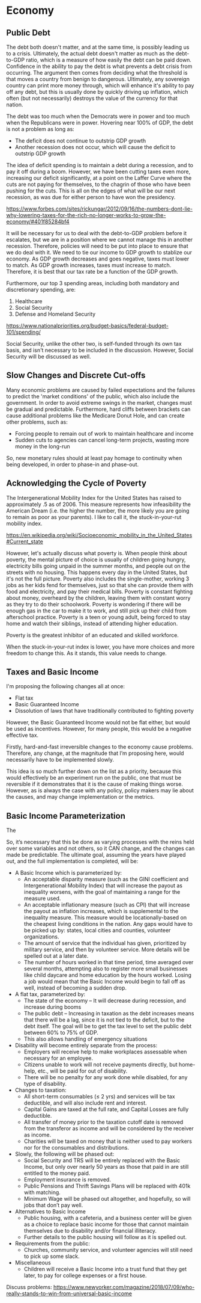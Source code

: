 # Economy

## Public Debt
The debt both doesn't matter, and at the same time, is possibly leading us to a crisis. Ultimately, the actual debt doesn't matter as much as the debt-to-GDP ratio, which is a measure of how easily the debt can be paid down. Confidence in the ability to pay the debt is what prevents a debt crisis from occurring. The argument then comes from deciding what the threshold is that moves a country from benign to dangerous. Ultimately, any sovereign country can print more money through, which will enhance it's ability to pay off any debt, but this is usually done by quickly driving up inflation, which often (but not necessarily) destroys the value of the currency for that nation.

The debt was too much when the Democrats were in power and too much when the Republicans were in power. Hovering near 100% of GDP, the debt is not a problem as long as:
* The deficit does not continue to outstrip GDP growth
* Another recession does not occur, which will cause the deficit to outstrip GDP growth

The idea of deficit spending is to maintain a debt during a recession, and to pay it off during a boom. However, we have been cutting taxes even more, increasing our deficit significantly, at a point on the Laffer Curve where the cuts are not paying for themselves, to the chagrin of those who have been pushing for the cuts. This is all on the edges of what will be our next recession, as was due for either person to have won the presidency.

https://www.forbes.com/sites/rickungar/2012/09/16/the-numbers-dont-lie-why-lowering-taxes-for-the-rich-no-longer-works-to-grow-the-economy/#401f85284bf4

It will be necessary for us to deal with the debt-to-GDP problem before it escalates, but we are in a position where we cannot manage this in another recession. Therefore, policies will need to be put into place to ensure that we do deal with it. We need to tie our income to GDP growth to stablize our economy. As GDP growth decreases and goes negative, taxes must lower to match. As GDP growth increases, taxes must increase to match. Therefore, it is best that our tax rate be a function of the GDP growth.

Furthermore, our top 3 spending areas, including both mandatory and discretionary spending, are:
1. Healthcare
2. Social Security
3. Defense and Homeland Security

https://www.nationalpriorities.org/budget-basics/federal-budget-101/spending/

Social Security, unlike the other two, is self-funded through its own tax basis, and isn't necessary to be included in the discussion. However, Social Security will be discussed as well.

## Slow Changes and Discrete Cut-offs
Many economic problems are caused by failed expectations and the failures to predict the 'market conditions' of the public, which also include the government. In order to avoid extreme swings in the market, changes must be gradual and predictable. Furthermore, hard cliffs between brackets can cause additional problems like the Medicare Donut Hole, and can create other problems, such as:
* Forcing people to remain out of work to maintain healthcare and income
* Sudden cuts to agencies can cancel long-term projects, wasting more money in the long-run

So, new monetary rules should at least pay homage to continuity when being developed, in order to phase-in and phase-out.

## Acknowledging the Cycle of Poverty
The Intergenerational Mobility Index for the United States has raised to approximately .5 as of 2006. This measure represents how infeasibility the American Dream (i.e. the higher the number, the more likely you are going to remain as poor as your parents). I like to call it, the stuck-in-your-rut mobility index.

https://en.wikipedia.org/wiki/Socioeconomic_mobility_in_the_United_States#Current_state

However, let's actually discuss what poverty is. When people think about poverty, the mental picture of choice is usually of children going hungry, electricity bills going unpaid in the summer months, and people out on the streets with no housing. This happens every day in the United States, but it's not the full picture. Poverty also includes the single-mother, working 3 jobs as her kids fend for themselves, just so that she can provide them with food and electricity, and pay their medical bills. Poverty is constant fighting about money, overheard by the children, leaving them with constant worry as they try to do their schoolwork. Poverty is wondering if there will be enough gas in the car to make it to work, and still pick up their child from afterschool practice. Poverty is a teen or young adult, being forced to stay home and watch their siblings, instead of attending higher education.

Poverty is the greatest inhibitor of an educated and skilled workforce.

When the stuck-in-your-rut index is lower, you have more choices and more freedom to change this. As it stands, this value needs to change.

## Taxes and Basic Income

I'm proposing the following changes all at once:
* Flat tax
* Basic Guaranteed Income
* Dissolution of laws that have traditionally contributed to fighting poverty

However, the Basic Guaranteed Income would not be flat either, but would be used as incentives. However, for many people, this would be a negative effective tax.

Firstly, hard-and-fast irreversible changes to the economy cause problems. Therefore, any change, at the magnitude that I’m proposing here, would necessarily have to be implemented slowly.

This idea is so much further down on the list as a priority, because this would effectively be an experiment run on the public, one that must be reversible if it demonstrates that it is the cause of making things worse. However, as is always the case with any policy, policy makers may lie about the causes, and may change implementation or the metrics.

## Basic Income Parameterization
The 

So, it’s necessary that this be done as varying processes with the reins held over some variables and not others, so it CAN change, and the changes can made be predictable. The ultimate goal, assuming the years have played out, and the full implementation is completed, will be:
* A Basic Income which is parameterized by:
    * An acceptable disparity measure (such as the GINI coefficient and Intergenerational Mobility Index) that will increase the payout as inequality worsens, with the goal of maintaining a range for the measure used.
    * An acceptable inflationary measure (such as CPI) that will increase the payout as inflation increases, which is supplemental to the inequality measure. This measure would be locationally-based on the cheapest living conditions in the nation. Any gaps would have to be picked up by: states, local cities and counties, volunteer organizations.
    * The amount of service that the individual has given, prioritized by military service, and then by volunteer service. More details will be spelled out at a later date.
    * The number of hours worked in that time period, time averaged over several months, attempting also to register more small businesses like child daycare and home education by the hours worked. Losing a job would mean that the Basic Income would begin to fall off as well, instead of becoming a sudden drop.
*	A flat tax, parameterized by:
    * The state of the economy – It will decrease during recession, and increase during booms
    * The public debt – Increasing in taxation as the debt increases means that there will be a lag, since it is not tied to the deficit, but to the debt itself. The goal will be to get the tax level to set the public debt between 60% to 75% of GDP.
    * This also allows handling of emergency situations
*	Disability will become entirely separate from the process:
    * Employers will receive help to make workplaces assessable when necessary for an employee.
    * Citizens unable to work will not receive payments directly, but home-help, etc., will be paid for out of disability.
    * There will be no penalty for any work done while disabled, for any type of disability.
*	Changes to taxation:
    * All short-term consumables (≤ 2 yrs) and services will be tax deductible, and will also include rent and interest.
    * Capital Gains are taxed at the full rate, and Capital Losses are fully deductible.
    * All transfer of money prior to the taxation cutoff date is removed from the transferor as income and will be considered by the receiver as income.
    * Charities will be taxed on money that is neither used to pay workers nor for the consumables and distributions.
* Slowly, the following will be phased out:
    * Social Security and TRS will be entirely replaced with the Basic Income, but only over nearly 50 years as those that paid in are still entitled to the money paid. 
    * Employment insurance is removed.
    * Public Pensions and Thrift Savings Plans will be replaced with 401k with matching.
    * Minimum Wage will be phased out altogether, and hopefully, so will jobs that don’t pay well.
* Alternatives to Basic Income
    * Public housing, with a cafeteria, and a business center will be given as a choice to replace basic income for those that cannot maintain themselves due to disability and/or financial illiteracy.
    * Further details to the public housing will follow as it is spelled out.
* Requirements from the public:
    * Churches, community service, and volunteer agencies will still need to pick up some slack.
* Miscellaneous
    * Children will receive a Basic Income into a trust fund that they get later, to pay for college expenses or a first house.

Discuss problems: https://www.newyorker.com/magazine/2018/07/09/who-really-stands-to-win-from-universal-basic-income





[comment]: # (Can we tie Social Security to Stock Markeet???)

[comment]: # (Government can hold no more than 10% of any company, but must buy up if holding less than 5%. Government takeover of any company)

[comment]: # (Instead of taxing businesses, can we buy up stocks in them as silent partners? Can we buy foreign stocks to prevent power?)


